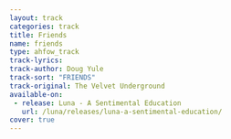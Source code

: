 ```yaml
---
layout: track
categories: track
title: Friends
name: friends
type: ahfow_track
track-lyrics: 
track-author: Doug Yule
track-sort: "FRIENDS"
track-original: The Velvet Underground
available-on:
 - release: Luna - A Sentimental Education
   url: /luna/releases/luna-a-sentimental-education/
cover: true
---
```

